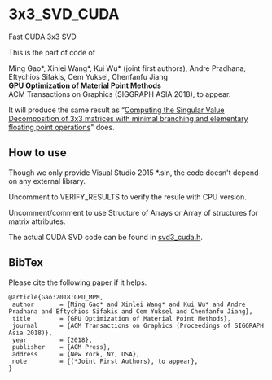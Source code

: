 # 3x3_SVD_CUDA
Fast CUDA 3x3 SVD 

This is the part of code of 

Ming Gao*, Xinlei Wang*, Kui Wu* (joint first authors), Andre Pradhana, Eftychios Sifakis, Cem Yuksel, Chenfanfu Jiang<br/>
**GPU Optimization of Material Point Methods**<br/>
ACM Transactions on Graphics (SIGGRAPH ASIA 2018), to appear.<br/>

It will produce the same result as “[Computing the Singular Value Decomposition of 3x3 matrices with minimal branching and elementary floating point operations](http://pages.cs.wisc.edu/~sifakis/project_pages/svd.html)" does. 

## How to use 

Though we only provide Visual Studio 2015 *.sln, the code doesn't depend on any external library. 

Uncomment to VERIFY_RESULTS to verify the resule with CPU version.

Uncomment/comment to use Structure of Arrays or Array of structures for matrix attributes.

The actual CUDA SVD code can be found in [svd3_cuda.h](https://github.com/kuiwuchn/3x3_SVD_CUDA/blob/master/svd3x3/svd3x3/svd3_cuda.h).

## BibTex 

Please cite the following paper if it helps. 

```
@article{Gao:2018:GPU_MPM,
 author       = {Ming Gao* and Xinlei Wang* and Kui Wu* and Andre Pradhana and Eftychios Sifakis and Cem Yuksel and Chenfanfu Jiang},
 title        = {GPU Optimization of Material Point Methods},
 journal      = {ACM Transactions on Graphics (Proceedings of SIGGRAPH Asia 2018)},
 year         = {2018},
 publisher    = {ACM Press},
 address      = {New York, NY, USA},
 note         = {(*Joint First Authors), to appear},
}  
```

